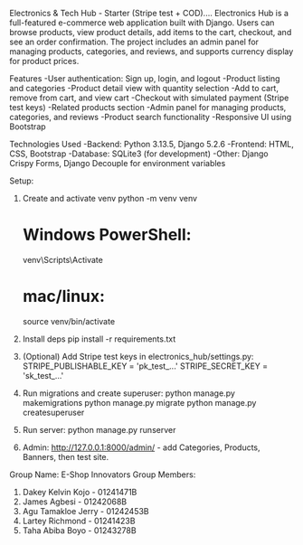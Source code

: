 Electronics & Tech Hub - Starter (Stripe test + COD)....
Electronics Hub is a full-featured e-commerce web application built with Django. Users can browse products, view product details, add items to the cart, checkout, and see an order confirmation. The project includes an admin panel for managing products, categories, and reviews, and supports currency display for product prices.

Features
-User authentication: Sign up, login, and logout
-Product listing and categories
-Product detail view with quantity selection
-Add to cart, remove from cart, and view cart
-Checkout with simulated payment (Stripe test keys)
-Related products section
-Admin panel for managing products, categories, and reviews
-Product search functionality
-Responsive UI using Bootstrap

Technologies Used
-Backend: Python 3.13.5, Django 5.2.6
-Frontend: HTML, CSS, Bootstrap
-Database: SQLite3 (for development)
-Other: Django Crispy Forms, Django Decouple for environment variables

Setup:
1. Create and activate venv
   python -m venv venv
   # Windows PowerShell:
   venv\Scripts\Activate
   # mac/linux:
   source venv/bin/activate

2. Install deps
   pip install -r requirements.txt

3. (Optional) Add Stripe test keys in electronics_hub/settings.py:
   STRIPE_PUBLISHABLE_KEY = 'pk_test_...'
   STRIPE_SECRET_KEY = 'sk_test_...'

4. Run migrations and create superuser:
   python manage.py makemigrations
   python manage.py migrate
   python manage.py createsuperuser

5. Run server:
   python manage.py runserver

6. Admin: http://127.0.0.1:8000/admin/ - add Categories, Products, Banners, then test site.


Group Name: E-Shop Innovators
Group Members:
1. Dakey Kelvin Kojo - 01241471B
2. James Agbesi - 01242068B
3. Agu Tamakloe Jerry - 01242453B 
4. Lartey Richmond - 01241423B
5. Taha Abiba Boyo - 01243278B


